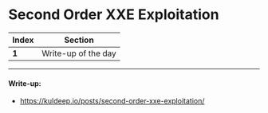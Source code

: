 # Second Order XXE Exploitation

Index | Section
--- | ---
**1** | Write-up of the day

___


#### Write-up: 

* https://kuldeep.io/posts/second-order-xxe-exploitation/
